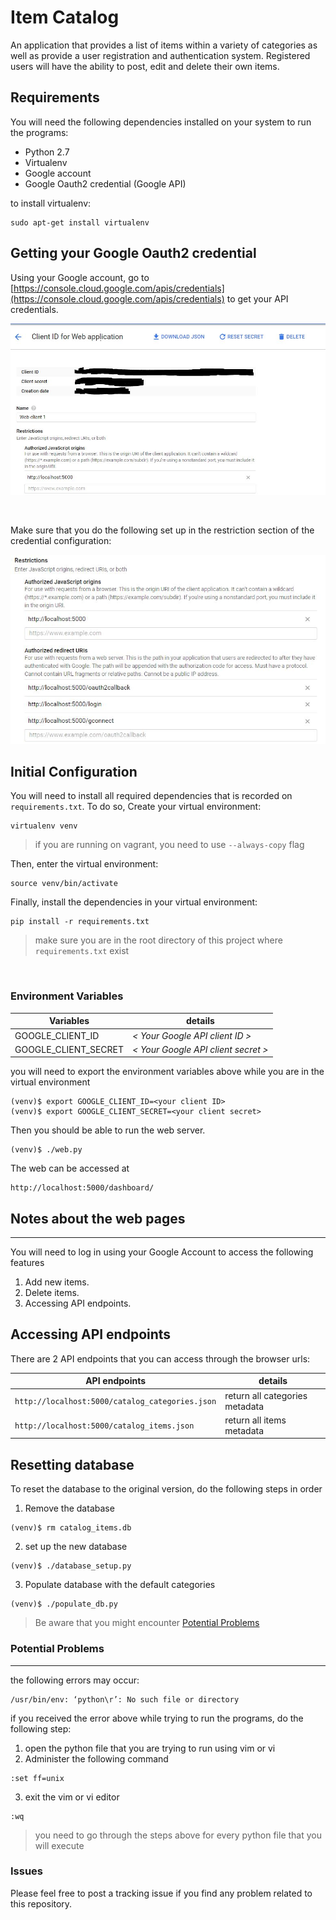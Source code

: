 # Item Catalog
An application that provides a list of items within a variety of categories as well as provide a user registration and authentication system. Registered users will have the ability to post, edit and delete their own items.

## Requirements
You will need the following dependencies installed on your system to run the programs:
- Python 2.7
- Virtualenv
- Google account
- Google Oauth2 credential (Google API)

to install virtualenv:
```
sudo apt-get install virtualenv
```

## Getting your Google Oauth2 credential

Using your Google account, go to [https://console.cloud.google.com/apis/credentials](https://console.cloud.google.com/apis/credentials) to get your 
API credentials. 

![alt text](https://github.com/matthew-ardi/item-catalog/blob/master/md-images/google-cred.JPG)

<br>

Make sure that you do the following set up in the restriction section of the credential configuration:

![alt text](https://github.com/matthew-ardi/item-catalog/blob/master/md-images/google-restriction.JPG)

## Initial Configuration
You will need to install all required dependencies that is recorded on ```requirements.txt```. To do so, Create your virtual environment:
```
virtualenv venv
```
> if you are running on vagrant, you need to use ```--always-copy``` flag

Then, enter the virtual environment:
```
source venv/bin/activate
```
Finally, install the dependencies in your virtual environment:
```
pip install -r requirements.txt
```
>make sure you are in the root directory of this project where ```requirements.txt``` exist

<br>

### Environment Variables


Variables | details
--- | ---
GOOGLE_CLIENT_ID | *< Your Google API client ID >*
GOOGLE_CLIENT_SECRET | *< Your Google API client secret >*

you will need to export the environment variables above while you are in the virtual environment
```
(venv)$ export GOOGLE_CLIENT_ID=<your client ID>
(venv)$ export GOOGLE_CLIENT_SECRET=<your client secret>
```

Then you should be able to run the web server. 
```
(venv)$ ./web.py
```
The web can be accessed at 
```
http://localhost:5000/dashboard/
```
## Notes about the web pages
___
You will need to log in using your Google Account to access the following features
1. Add new items.
2. Delete items.
3. Accessing API endpoints.


## Accessing API endpoints
There are 2 API endpoints that you can access through the browser urls:

API endpoints | details
--- | ---
```http://localhost:5000/catalog_categories.json``` | return all categories metadata
```http://localhost:5000/catalog_items.json``` | return all items metadata


## Resetting database
To reset the database to the original version, do the following steps in order
1. Remove the database
```
(venv)$ rm catalog_items.db
```
2. set up the new database
```
(venv)$ ./database_setup.py
```
3. Populate database with the default categories
```
(venv)$ ./populate_db.py
```
> Be aware that you might encounter [Potential Problems](#potential-problems)

### Potential Problems
___
the following errors may occur:
```
/usr/bin/env: ‘python\r’: No such file or directory
```
if you received the error above while trying to run the programs, do the following step:

1. open the python file that you are trying to run using vim or vi
2. Administer the following command
```
:set ff=unix
```
3. exit the vim or vi editor
```
:wq
```
> you need to go through the steps above for every python file that you will execute

### Issues
Please feel free to post a tracking issue if you find any problem related to this repository.
